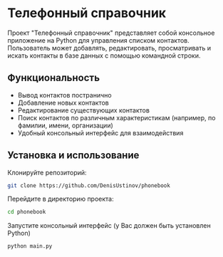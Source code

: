# Телефонный справочник

Проект "Телефонный справочник" представляет собой консольное приложение на Python для управления списком контактов. Пользователь может добавлять, редактировать, просматривать и искать контакты в базе данных с помощью командной строки.

## Функциональность

- Вывод контактов постранично
- Добавление новых контактов
- Редактирование существующих контактов
- Поиск контактов по различным характеристикам (например, по фамилии, имени, организации)
- Удобный консольный интерфейс для взаимодействия

## Установка и использование

Клонируйте репозиторий:

```bash
git clone https://github.com/DenisUstinov/phonebook
```

Перейдите в директорию проекта:

```bash
cd phonebook
```

Запустите консольный интерфейс (у Вас должен быть установлен Python)

```bash
python main.py
```